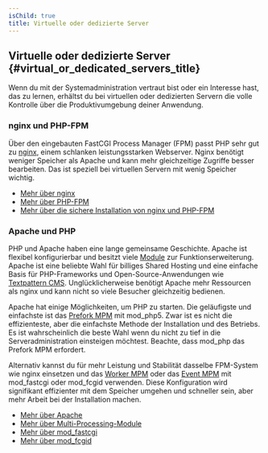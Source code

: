 ```yaml
---
isChild: true
title: Virtuelle oder dedizierte Server
---
```


## Virtuelle oder dedizierte Server {#virtual_or_dedicated_servers_title}

Wenn du mit der Systemadministration vertraut bist oder ein Interesse hast, das zu lernen, erhältst du bei virtuellen oder dedizierten Servern die volle Kontrolle über die Produktivumgebung deiner Anwendung.

### nginx und PHP-FPM

Über den eingebauten FastCGI Process Manager (FPM) passt PHP sehr gut zu [nginx](http://nginx.org), einem schlanken leistungsstarken Webserver. Nginx benötigt weniger Speicher als Apache und kann mehr gleichzeitige Zugriffe besser bearbeiten. Das ist speziell bei virtuellen Servern mit wenig Speicher wichtig.

* [Mehr über nginx](http://nginx.org)
* [Mehr über PHP-FPM](http://php.net/manual/en/install.fpm.php)
* [Mehr über die sichere Installation von nginx und PHP-FPM](https://nealpoole.com/blog/2011/04/setting-up-php-fastcgi-and-nginx-dont-trust-the-tutorials-check-your-configuration/)

### Apache und PHP

PHP und Apache haben eine lange gemeinsame Geschichte. Apache ist flexibel konfigurierbar und besitzt viele [Module](http://httpd.apache.org/docs/2.4/mod/) zur Funktionserweiterung. Apache ist eine beliebte Wahl für billiges Shared Hosting und eine einfache Basis für PHP-Frameworks und Open-Source-Anwendungen wie [Textpattern CMS](http://textpattern.com/). Unglücklicherweise benötigt Apache mehr Ressourcen als nginx und kann nicht so viele Besucher gleichzeitig bedienen.

Apache hat einige Möglichkeiten, um PHP zu starten. Die geläufigste und einfachste ist das [Prefork MPM](http://httpd.apache.org/docs/2.4/mod/prefork.html) mit mod_php5. Zwar ist es nicht die effizienteste, aber die einfachste Methode der Installation und des Betriebs. Es ist wahrscheinlich die beste Wahl wenn du nicht zu tief in die Serveradministration einsteigen möchtest. Beachte, dass mod_php das Prefork MPM erfordert.

Alternativ kannst du für mehr Leistung und Stabilität dasselbe FPM-System wie nginx einsetzen und das [Worker MPM](http://httpd.apache.org/docs/2.4/mod/worker.html) oder das [Event MPM](http://httpd.apache.org/docs/2.4/mod/event.html) mit mod_fastcgi oder mod_fcgid verwenden. Diese Konfiguration wird signifikant effizienter mit dem Speicher umgehen und schneller sein, aber mehr Arbeit bei der Installation machen.
* [Mehr über Apache](http://httpd.apache.org/)
* [Mehr über Multi-Processing-Module](http://httpd.apache.org/docs/2.4/mod/mpm_common.html)
* [Mehr über mod_fastcgi](http://www.fastcgi.com/mod_fastcgi/docs/mod_fastcgi.html)
* [Mehr über mod_fcgid](http://httpd.apache.org/mod_fcgid/)
